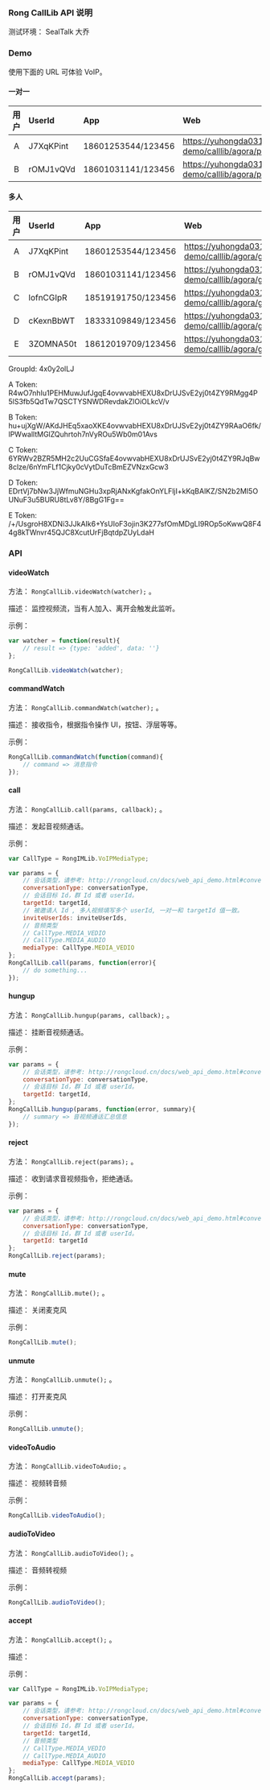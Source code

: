 ### Rong CallLib API 说明

测试环境： SealTalk 大乔

### Demo

使用下面的 URL 可体验 VoIP。

#### 一对一


|用户       | UserId    | App                  |Web   
|:---------:|:----------|:-------------------- |:-------------------------------------------------
|A          | J7XqKPint | 18601253544/123456   |https://yuhongda0315.github.io/martin-demo/calllib/agora/private.html
|B          | rOMJ1vQVd | 18601031141/123456  |https://yuhongda0315.github.io/martin-demo/calllib/agora/private.html?peer
 
#### 多人

|用户       | UserId    | App                  |Web   
|:---------:|:----------|:-------------------- |:-------------------------------------------------
|A          | J7XqKPint | 18601253544/123456    | https://yuhongda0315.github.io/martin-demo/calllib/agora/group.html
|B          | rOMJ1vQVd | 18601031141/123456   | https://yuhongda0315.github.io/martin-demo/calllib/agora/group.html?peer1
|C          | lofnCGIpR | 18519191750/123456   | https://yuhongda0315.github.io/martin-demo/calllib/agora/group.html?peer2
|D          | cKexnBbWT | 18333109849/123456   | https://yuhongda0315.github.io/martin-demo/calllib/agora/group.html?peer3
|E          | 3ZOMNA50t | 18612019709/123456   | https://yuhongda0315.github.io/martin-demo/calllib/agora/group.html?peer4

GroupId: 4x0y2olLJ

A Token: R4wO7nhIu1PEHMuwJufJgqE4ovwvabHEXU8xDrUJSvE2yj0t4ZY9RMgg4P5lS3fb5QdTw7QSCTYSNWDRevdakZlOiOLkcV/v

B Token: hu+ujXgW/AKdJHEq5xaoXKE4ovwvabHEXU8xDrUJSvE2yj0t4ZY9RAaO6fk/lPWwalltMGlZQuhrtoh7nVyROu5Wb0m01Avs

C Token: 6YRWv2BZR5MH2c2UuCGSfaE4ovwvabHEXU8xDrUJSvE2yj0t4ZY9RJqBw8clze/6nYmFLf1Cjky0cVytDuTcBmEZVNzxGcw3

D Token: EDrtVj7bNw3JjWfmuNGHu3xpRjANxKgfakOnYLFljI+kKqBAlKZ/SN2b2MI5OUNuF3u5BURU8tLv8Y/8BgG1Fg==

E Token: /+/UsgroH8XDNi3JJkAIk6+YsUIoF3ojin3K277sfOmMDgLI9ROp5oKwwQ8F44g8kTWnvr45QJC8XcutUrFjBqtdpZUyLdaH

### API

    
#### videoWatch

方法： `RongCallLib.videoWatch(watcher);` 。

描述： 监控视频流，当有人加入、离开会触发此监听。
   
示例：

```js
var watcher = function(result){
    // result => {type: 'added', data: ''}
};

RongCallLib.videoWatch(watcher);
```
    
#### commandWatch

方法： `RongCallLib.commandWatch(watcher);` 。

描述： 接收指令，根据指令操作 UI，按钮、浮层等等。
   
示例：

```js
RongCallLib.commandWatch(function(command){
    // command => 消息指令
});

```
#### call

方法： `RongCallLib.call(params, callback);` 。

描述： 发起音视频通话。
   
示例：

```js
var CallType = RongIMLib.VoIPMediaType;

var params = {
    // 会话类型，请参考: http://rongcloud.cn/docs/web_api_demo.html#conversation_type
    conversationType: conversationType,
    // 会话目标 Id，群 Id 或者 userId。 
    targetId: targetId,
    // 被邀请人 Id , 多人视频填写多个 userId, 一对一和 targetId 值一致。
    inviteUserIds: inviteUserIds,
    // 音频类型
    // CallType.MEDIA_VEDIO
    // CallType.MEDIA_AUDIO
    mediaType: CallType.MEDIA_VEDIO
};
RongCallLib.call(params, function(error){
    // do something...
});
```
#### hungup

方法： `RongCallLib.hungup(params, callback);` 。

描述： 挂断音视频通话。
   
示例：

```js
var params = {
    // 会话类型，请参考: http://rongcloud.cn/docs/web_api_demo.html#conversation_type
    conversationType: conversationType,
    // 会话目标 Id，群 Id 或者 userId。 
    targetId: targetId,   
};
RongCallLib.hungup(params, function(error, summary){
    // summary => 音视频通话汇总信息
});
```
#### reject

方法： `RongCallLib.reject(params);` 。

描述： 收到请求音视频指令，拒绝通话。
   
示例：

```js
var params = {
    // 会话类型，请参考: http://rongcloud.cn/docs/web_api_demo.html#conversation_type
    conversationType: conversationType,
    // 会话目标 Id，群 Id 或者 userId。 
    targetId: targetId
};
RongCallLib.reject(params);
```

#### mute

方法： `RongCallLib.mute();` 。

描述： 关闭麦克风

示例：

```js
RongCallLib.mute();
```

#### unmute

方法： `RongCallLib.unmute();` 。

描述： 打开麦克风
   
示例：

```js
RongCallLib.unmute();
```

#### videoToAudio

方法： `RongCallLib.videoToAudio;` 。

描述： 视频转音频
   
示例：

```js
RongCallLib.videoToAudio();
```

#### audioToVideo

方法： `RongCallLib.audioToVideo();` 。

描述： 音频转视频

示例：

```js
RongCallLib.audioToVideo();
```

#### accept

方法： `RongCallLib.accept();` 。

描述：
   

示例：

```js
var CallType = RongIMLib.VoIPMediaType;

var params = {
    // 会话类型，请参考: http://rongcloud.cn/docs/web_api_demo.html#conversation_type
    conversationType: conversationType,
    // 会话目标 Id，群 Id 或者 userId。 
    targetId: targetId,
    // 音频类型
    // CallType.MEDIA_VEDIO
    // CallType.MEDIA_AUDIO
    mediaType: CallType.MEDIA_VEDIO
};
RongCallLib.accept(params);
```